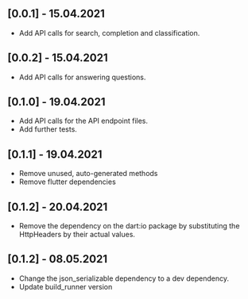 ## [0.0.1] - 15.04.2021

* Add API calls for search, completion and classification.

## [0.0.2] - 15.04.2021

* Add API calls for answering questions.

## [0.1.0] - 19.04.2021

* Add API calls for the API endpoint files.
* Add further tests.

## [0.1.1] - 19.04.2021

* Remove unused, auto-generated methods
* Remove flutter dependencies

## [0.1.2] - 20.04.2021

* Remove the dependency on the dart:io package by substituting the HttpHeaders by their actual values.


## [0.1.2] - 08.05.2021

* Change the json_serializable dependency to a dev dependency.
* Update build_runner version